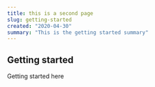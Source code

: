 ```yaml
---
title: this is a second page
slug: getting-started
created: "2020-04-30"
summary: "This is the getting started summary"
---
```


## Getting started

Getting started here
